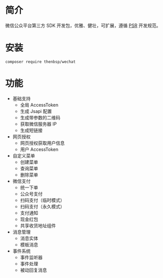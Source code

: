 # 简介

微信公众平台第三方 SDK 开发包，优雅、健壮，可扩展，遵循 [PSR](http://www.php-fig.org/) 开发规范。

# 安装

```
composer require thenbsp/wechat
```

# 功能

- 基础支持
    - 全局 AccessToken
    - 生成 Jsapi 配置
    - 生成带参数的二维码
    - 获取微信服务器 IP
    - 生成短链接
- 网页授权
    - 网页授权获取用户信息
    - 用户 AccessToken
- 自定义菜单
    - 创建菜单
    - 查询菜单
    - 删除菜单
- 微信支付
    - 统一下单
    - 公众号支付
    - 扫码支付（临时模式）
    - 扫码支付（永久模式）
    - 支付通知
    - 现金红包
    - 共享收货地址组件
- 消息管理
    - 消息实体
    - 模板消息
- 事件系统
    - 事件监听器
    - 事件处理
    - 被动回复消息